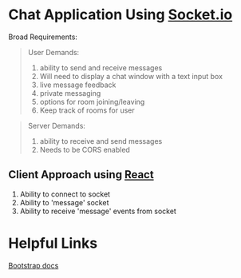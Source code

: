 # Chat Application Using [Socket.io](https://socket.io/docs/v4/)

Broad Requirements:
>User Demands:
 >1. ability to send and receive messages
 >2. Will need to display a chat window with a text input box
 >3. live message feedback
 >4. private messaging
 >5. options for room joining/leaving
 >6. Keep track of rooms for user

>Server Demands:
 >1. ability to receive and send messages
 >2. Needs to be CORS enabled

## Client Approach using [React](https://levelup.gitconnected.com/how-to-render-react-app-using-express-server-in-node-js-a428ec4dfe2b)


1. Ability to connect to socket
2. Ability to 'message' socket
3. Ability to receive 'message' events from socket





# Helpful Links
[Bootstrap docs](https://getbootstrap.com/docs/5.3/getting-started/introduction/)


